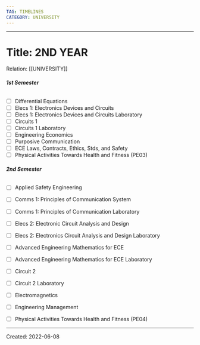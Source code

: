 ```yaml
---
TAG: TIMELINES
CATEGORY: UNIVERSITY
---
```

---
# Title: 2ND YEAR
Relation: [[UNIVERSITY]]


###### **1st Semester**

- [ ] Differential Equations
- [ ] Elecs 1: Electronics Devices and Circuits
- [ ] Elecs 1: Electronics Devices and Circuits Laboratory
- [ ] Circuits 1
- [ ] Circuits 1 Laboratory
- [ ] Engineering Economics
- [ ] Purposive Communication
- [ ] ECE Laws, Contracts, Ethics, Stds, and Safety
- [ ] Physical Activities Towards Health and Fitness (PE03)

###### **2nd Semester**

- [ ] Applied Safety Engineering
- [ ] Comms 1: Principles of Communication System
- [ ] Comms 1: Principles of Communication Laboratory
- [ ] Elecs 2: Electronic Circuit Analysis and Design
- [ ] Elecs 2: Electronics Circuit Analysis and Design Laboratory
- [ ] Advanced Engineering Mathematics for ECE
- [ ] Advanced Engineering Mathematics for ECE Laboratory
- [ ] Circuit 2
- [ ] Circuit 2 Laboratory
- [ ] Electromagnetics
- [ ] Engineering Management
- [ ] Physical Activities Towards Health and Fitness (PE04)



---
Created: 2022-06-08
